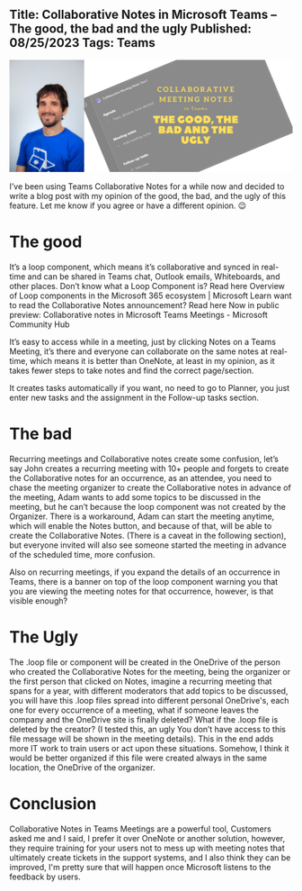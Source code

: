 Title: Collaborative Notes in Microsoft Teams – The good, the bad and the ugly
Published: 08/25/2023
Tags: Teams
---

![introimage](/images/collabmeetingnotes.png)

I’ve been using Teams Collaborative Notes for a while now and decided to write a blog post with my opinion of the good, the bad, and the ugly of this feature. Let me know if you agree or have a different opinion. 😉

# The good 

It’s a loop component, which means it’s collaborative and synced in real-time and can be shared in Teams chat, Outlook emails, Whiteboards, and other places. Don’t know what a Loop Component is? Read here Overview of Loop components in the Microsoft 365 ecosystem | Microsoft Learn want to read the Collaborative Notes announcement? Read here Now in public preview: Collaborative notes in Microsoft Teams Meetings - Microsoft Community Hub 

It’s easy to access while in a meeting, just by clicking Notes on a Teams Meeting, it’s there and everyone can collaborate on the same notes at real-time, which means it is better than OneNote, at least in my opinion, as it takes fewer steps to take notes and find the correct page/section. 

It creates tasks automatically if you want, no need to go to Planner, you just enter new tasks and the assignment in the Follow-up tasks section. 

# The bad 

Recurring meetings and Collaborative notes create some confusion, let’s say John creates a recurring meeting with 10+ people and forgets to create the Collaborative notes for an occurrence, as an attendee, you need to chase the meeting organizer to create the Collaborative notes in advance of the meeting, Adam wants to add some topics to be discussed in the meeting, but he can’t because the loop component was not created by the Organizer. There is a workaround, Adam can start the meeting anytime, which will enable the Notes button, and because of that, will be able to create the Collaborative Notes. (There is a caveat in the following section), but everyone invited will also see someone started the meeting in advance of the scheduled time, more confusion. 

Also on recurring meetings, if you expand the details of an occurrence in Teams, there is a banner on top of the loop component warning you that you are viewing the meeting notes for that occurrence, however, is that visible enough? 

# The Ugly 

The .loop file or component will be created in the OneDrive of the person who created the Collaborative Notes for the meeting, being the organizer or the first person that clicked on Notes, imagine a recurring meeting that spans for a year, with different moderators that add topics to be discussed, you will have this .loop files spread into different personal OneDrive's, each one for every occurrence of a meeting, what if someone leaves the company and the OneDrive site is finally deleted? What if the .loop file is deleted by the creator? (I tested this, an ugly You don’t have access to this file message will be shown in the meeting details). This in the end adds more IT work to train users or act upon these situations. Somehow, I think it would be better organized if this file were created always in the same location, the OneDrive of the organizer. 

# Conclusion

Collaborative Notes in Teams Meetings are a powerful tool, Customers asked me and I said, I prefer it over OneNote or another solution, however, they require training for your users not to mess up with meeting notes that ultimately create tickets in the support systems, and I also think they can be improved, I'm pretty sure that will happen once Microsoft listens to the feedback by users.
